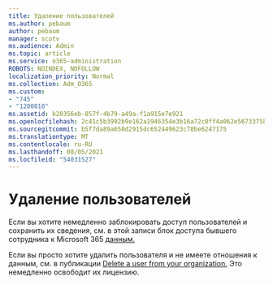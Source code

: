 ```yaml
---
title: Удаление пользователей
ms.author: pebaum
author: pebaum
manager: scotv
ms.audience: Admin
ms.topic: article
ms.service: o365-administration
ROBOTS: NOINDEX, NOFOLLOW
localization_priority: Normal
ms.collection: Adm_O365
ms.custom:
- "745"
- "1200010"
ms.assetid: b20356eb-857f-4b79-a49a-f1a915e7e921
ms.openlocfilehash: 2c41c5b3992b9e162a1946354e3b16a72c0ff4a062e56733758f5a888231b866
ms.sourcegitcommit: b5f7da89a650d2915dc652449623c78be6247175
ms.translationtype: MT
ms.contentlocale: ru-RU
ms.lasthandoff: 08/05/2021
ms.locfileid: "54031527"
---
```

# <a name="deleting-users"></a>Удаление пользователей

Если вы хотите немедленно заблокировать доступ пользователей и сохранить их сведения, см. в этой записи блок доступа бывшего сотрудника к Microsoft 365 [данным.](https://docs.microsoft.com/microsoft-365/admin/add-users/remove-former-employee#block-a-former-employees-access-to-microsoft-365-data)
  
Если вы просто хотите удалить пользователя и не имеете отношения к данным, см. в публикации [Delete a user from your organization.](https://docs.microsoft.com/microsoft-365/admin/add-users/delete-a-user) Это немедленно освободит их лицензию.
  